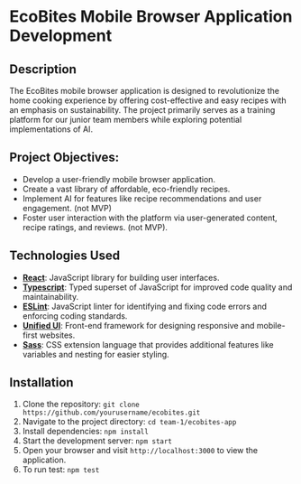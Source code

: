 # EcoBites Mobile Browser Application Development

## Description
The EcoBites mobile browser application is designed to revolutionize the home cooking experience by offering cost-effective and easy recipes with an emphasis on sustainability. The project primarily serves as a training platform for our junior team members while exploring potential implementations of AI.

## Project Objectives:
- Develop a user-friendly mobile browser application.
- Create a vast library of affordable, eco-friendly recipes.
- Implement AI for features like recipe recommendations and user engagement. (not MVP)
- Foster user interaction with the platform via user-generated content, recipe ratings, and reviews. (not MVP).

## Technologies Used
- **[React](https://react.dev/)**: JavaScript library for building user interfaces. 
- **[Typescript](https://www.typescriptlang.org/)**: Typed superset of JavaScript for improved code quality and maintainability.
- **[ESLint](https://eslint.org/)**: JavaScript linter for identifying and fixing code errors and enforcing coding standards.
- **[Unified UI](https://uui.epam.com/documents?id=gettingStarted)**: Front-end framework for designing responsive and mobile-first websites.
- **[Sass](https://sass-lang.com/)**: CSS extension language that provides additional features like variables and nesting for easier styling.

## Installation
1. Clone the repository: `git clone https://github.com/yourusername/ecobites.git`
2. Navigate to the project directory: `cd team-1/ecobites-app`
3. Install dependencies: `npm install`
4. Start the development server: `npm start`
5. Open your browser and visit `http://localhost:3000` to view the application.
6. To run test: `npm test`
